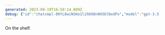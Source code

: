 ```yaml
---
generated: 2023-09-19T16:58:14.809Z
debug: {"id":"chatcmpl-80YL8wiNSKo1lihOd8n0H3blNxdPx","model":"gpt-3.5-turbo-0613","finish":"stop"}
---
```


On the shelf.